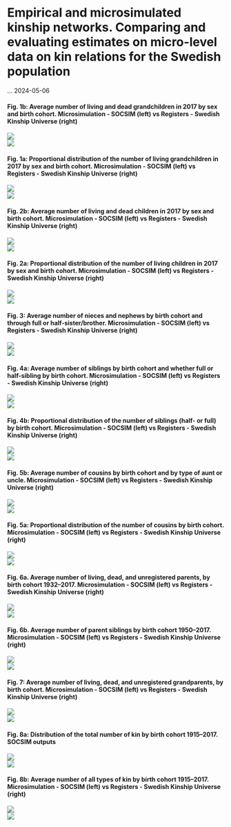 Empirical and microsimulated kinship networks. Comparing and evaluating
estimates on micro-level data on kin relations for the Swedish
population
================
…
2024-05-06

#### Fig. 1b: Average number of living and dead grandchildren in 2017 by sex and birth cohort. Microsimulation - SOCSIM (left) vs Registers - Swedish Kinship Universe (right)

<img src="3_Compare_Figures_files/figure-gfm/unnamed-chunk-2-1.png" style="display: block; margin: auto;" /><img src="3_Compare_Figures_files/figure-gfm/unnamed-chunk-2-2.png" style="display: block; margin: auto;" />

#### Fig. 1a: Proportional distribution of the number of living grandchildren in 2017 by sex and birth cohort. Microsimulation - SOCSIM (left) vs Registers - Swedish Kinship Universe (right)

<img src="3_Compare_Figures_files/figure-gfm/unnamed-chunk-3-1.png" style="display: block; margin: auto;" /><img src="3_Compare_Figures_files/figure-gfm/unnamed-chunk-3-2.png" style="display: block; margin: auto;" />

#### Fig. 2b: Average number of living and dead children in 2017 by sex and birth cohort. Microsimulation - SOCSIM (left) vs Registers - Swedish Kinship Universe (right)

<img src="3_Compare_Figures_files/figure-gfm/unnamed-chunk-4-1.png" style="display: block; margin: auto;" /><img src="3_Compare_Figures_files/figure-gfm/unnamed-chunk-4-2.png" style="display: block; margin: auto;" />

#### Fig. 2a: Proportional distribution of the number of living children in 2017 by sex and birth cohort. Microsimulation - SOCSIM (left) vs Registers - Swedish Kinship Universe (right)

<img src="3_Compare_Figures_files/figure-gfm/unnamed-chunk-5-1.png" style="display: block; margin: auto;" /><img src="3_Compare_Figures_files/figure-gfm/unnamed-chunk-5-2.png" style="display: block; margin: auto;" />

#### Fig. 3: Average number of nieces and nephews by birth cohort and through full or half-sister/brother. Microsimulation - SOCSIM (left) vs Registers - Swedish Kinship Universe (right)

<img src="3_Compare_Figures_files/figure-gfm/unnamed-chunk-6-1.png" style="display: block; margin: auto;" /><img src="3_Compare_Figures_files/figure-gfm/unnamed-chunk-6-2.png" style="display: block; margin: auto;" />

#### Fig. 4a: Average number of siblings by birth cohort and whether full or half-sibling by birth cohort. Microsimulation - SOCSIM (left) vs Registers - Swedish Kinship Universe (right)

<img src="3_Compare_Figures_files/figure-gfm/unnamed-chunk-7-1.png" style="display: block; margin: auto;" /><img src="3_Compare_Figures_files/figure-gfm/unnamed-chunk-7-2.png" style="display: block; margin: auto;" />

#### Fig. 4b: Proportional distribution of the number of siblings (half- or full) by birth cohort. Microsimulation - SOCSIM (left) vs Registers - Swedish Kinship Universe (right)

<img src="3_Compare_Figures_files/figure-gfm/unnamed-chunk-8-1.png" style="display: block; margin: auto;" /><img src="3_Compare_Figures_files/figure-gfm/unnamed-chunk-8-2.png" style="display: block; margin: auto;" />

#### Fig. 5b: Average number of cousins by birth cohort and by type of aunt or uncle. Microsimulation - SOCSIM (left) vs Registers - Swedish Kinship Universe (right)

<img src="3_Compare_Figures_files/figure-gfm/unnamed-chunk-9-1.png" style="display: block; margin: auto;" /><img src="3_Compare_Figures_files/figure-gfm/unnamed-chunk-9-2.png" style="display: block; margin: auto;" />

#### Fig. 5a: Proportional distribution of the number of cousins by birth cohort. Microsimulation - SOCSIM (left) vs Registers - Swedish Kinship Universe (right)

<img src="3_Compare_Figures_files/figure-gfm/unnamed-chunk-10-1.png" style="display: block; margin: auto;" /><img src="3_Compare_Figures_files/figure-gfm/unnamed-chunk-10-2.png" style="display: block; margin: auto;" />

#### Fig. 6a. Average number of living, dead, and unregistered parents, by birth cohort 1932–2017. Microsimulation - SOCSIM (left) vs Registers - Swedish Kinship Universe (right)

<img src="3_Compare_Figures_files/figure-gfm/unnamed-chunk-11-1.png" style="display: block; margin: auto;" /><img src="3_Compare_Figures_files/figure-gfm/unnamed-chunk-11-2.png" style="display: block; margin: auto;" />

#### Fig. 6b. Average number of parent siblings by birth cohort 1950–2017. Microsimulation - SOCSIM (left) vs Registers - Swedish Kinship Universe (right)

<img src="3_Compare_Figures_files/figure-gfm/unnamed-chunk-12-1.png" style="display: block; margin: auto;" /><img src="3_Compare_Figures_files/figure-gfm/unnamed-chunk-12-2.png" style="display: block; margin: auto;" />

#### Fig. 7: Average number of living, dead, and unregistered grandparents, by birth cohort. Microsimulation - SOCSIM (left) vs Registers - Swedish Kinship Universe (right)

<img src="3_Compare_Figures_files/figure-gfm/unnamed-chunk-13-1.png" style="display: block; margin: auto;" /><img src="3_Compare_Figures_files/figure-gfm/unnamed-chunk-13-2.png" style="display: block; margin: auto;" />

#### Fig. 8a: Distribution of the total number of kin by birth cohort 1915–2017. SOCSIM outputs

<img src="3_Compare_Figures_files/figure-gfm/unnamed-chunk-14-1.png" style="display: block; margin: auto;" /><img src="3_Compare_Figures_files/figure-gfm/unnamed-chunk-14-2.png" style="display: block; margin: auto;" />

#### Fig. 8b: Average number of all types of kin by birth cohort 1915–2017. Microsimulation - SOCSIM (left) vs Registers - Swedish Kinship Universe (right)

<img src="3_Compare_Figures_files/figure-gfm/unnamed-chunk-15-1.png" style="display: block; margin: auto;" /><img src="3_Compare_Figures_files/figure-gfm/unnamed-chunk-15-2.png" style="display: block; margin: auto;" />
